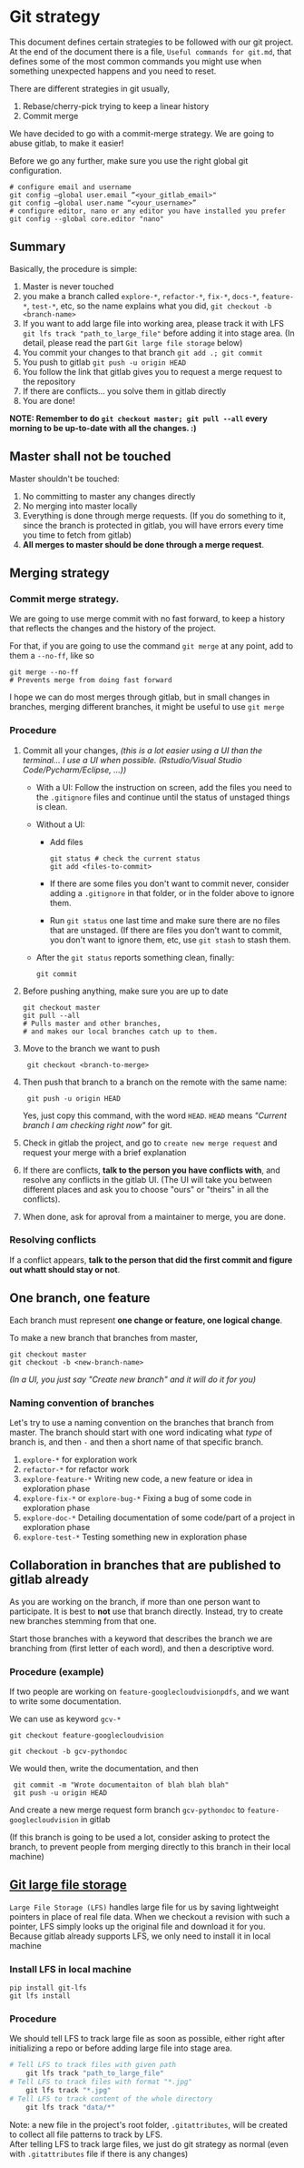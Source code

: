 # Git strategy

This document defines certain strategies to be followed with our git project. At the end of the document there is a file, `Useful commands for git.md`, that defines some of the most common commands you might use when something unexpected happens and you need to reset.


There are different strategies in git usually, 

1. Rebase/cherry-pick trying to keep a linear history
2. Commit merge

We have decided to go with a commit-merge strategy. We are going to abuse gitlab, to make it easier!


Before we go any further, make sure you use the right global git configuration.

	# configure email and username
	git config —global user.email “<your_gitlab_email>"
    git config —global user.name “<your_username>”
    # configure editor, nano or any editor you have installed you prefer
    git config --global core.editor "nano" 



## Summary

Basically, the procedure is simple:

1. Master is never touched
2. you make a branch called `explore-*`, `refactor-*`, `fix-*`, `docs-*`, `feature-*`, `test-*`, etc, so the name explains what you did, `git checkout -b <branch-name>`
3. If you want to add large file into working area, please track it with LFS `git lfs track "path_to_large_file"` before adding it into stage area. (In detail, please read the part `Git large file storage` below)
3. You commit your changes to that branch `git add .; git commit`
4. You push to gitlab `git push -u origin HEAD`
5. You follow the link that gitlab gives you to request a merge request to the repository
6. If there are conflicts... you solve them in gitlab directly
7. You are done!

**NOTE: Remember to do `git checkout master; git pull --all` every morning to be up-to-date with all the changes. :)**


## Master shall not be touched


Master shouldn't be touched:

1. No committing to master any changes directly
2. No merging into master locally
3. Everything is done through merge requests. (If you do something to it, since the branch is protected in gitlab, you will have errors every time you time to fetch from gitlab)
4. **All merges to master should be done through a merge request**. 

## Merging strategy


### Commit merge strategy.


We are going to use merge commit with no fast forward, to keep a history that reflects the changes and the history of the project.

For that, if you are going to use the command `git merge` at any point, add to them a `--no-ff`, like so

	git merge --no-ff 
	# Prevents merge from doing fast forward
	
I hope we can do most merges through gitlab, but in small changes in branches, merging different branches, it might be useful to use `git merge`

### Procedure


1. Commit all your changes, _(this is a lot easier using a UI than the terminal... I use a UI when possible. (Rstudio/Visual Studio Code/Pycharm/Eclipse, ...))_
	- With a UI: Follow the instruction on screen, add the files you need to the `.gitignore` files and continue until the status of unstaged things is clean. 
 
	- Without a UI:
	
		+ Add files
	
			```
			git status # check the current status
			git add <files-to-commit>
			
			```
		+ If there are some files you don't want to commit never, consider adding a `.gitignore` in that folder, or in the folder above to ignore them.
		
		+ Run `git status` one last time and make sure there are no files that are unstaged. (If there are files you don't want to commit, you don't want to ignore them, etc, use `git stash` to stash them.
		
	
	- After the `git status` reports something clean, finally:
			
		```
		git commit
		```
	
	
2. Before pushing anything, make sure you are up to date

	```
	git checkout master
	git pull --all 
	# Pulls master and other branches, 
	# and makes our local branches catch up to them.
	```

1. Move to the branch we want to push

		git checkout <branch-to-merge> 
		
2. Then push that branch to a branch on the remote with the same name:

		git push -u origin HEAD 

	Yes, just copy this command, with the word `HEAD`. `HEAD` means _"Current branch I am checking right now"_ for git.
	
3. Check in gitlab the project, and go to `create new merge request` and request your merge with a brief explanation
4. If there are conflicts, **talk to the person you have conflicts with**, and resolve any conflicts in the gitlab UI. (The UI will take you between different places and ask you to choose "ours" or "theirs" in all the conflicts).
5. When done, ask for aproval from a maintainer to merge, you are done.



### Resolving conflicts


If a conflict appears, **talk to the person that did the first commit and figure out whatt should stay or not**.



## One branch, one feature


Each branch must represent **one change or feature, one logical change**. 

To make a new branch that branches from master, 

	git checkout master
	git checkout -b <new-branch-name>
	
_(In a UI, you just say "Create new branch" and it will do it for you)_
	

	
### Naming convention of branches 

Let's try to use a naming convention on the branches that branch from master. The branch should start with one word indicating what *type* of branch is, and then `-` and then a short name of that specific branch.

1. `explore-*` for exploration work
2. `refactor-*` for refactor work
1. `explore-feature-*` Writing new code, a new feature or idea in exploration phase
2. `explore-fix-*` or `explore-bug-*` Fixing a bug of some code in exploration phase
3. `explore-doc-*` Detailing documentation of some code/part of a project in exploration phase
4.  `explore-test-*` Testing something new in exploration phase

## Collaboration in branches that are published to gitlab already


As you are working on the branch, if more than one person want to participate. It is best to **not** use that branch directly. Instead, try to create new branches stemming from that one.

Start those branches with a keyword that describes the branch we are branching from (first letter of each word), and then a descriptive word. 


### Procedure (example)

If two people are working on `feature-googlecloudvisionpdfs`, and we want to write some documentation. 

We can use as keyword `gcv-*` 

```
git checkout feature-googlecloudvision

git checkout -b gcv-pythondoc

```

We would then, write the documentation, and then

```
 git commit -m "Wrote documentaiton of blah blah blah"
 git push -u origin HEAD
```

And create a new merge request form branch `gcv-pythondoc` to `feature-googlecloudvision` in gitlab

(If this branch is going to be used a lot, consider asking to protect the branch, to prevent people from merging directly to this branch in their local machine)

## [Git large file storage](https://about.gitlab.com/2017/01/30/getting-started-with-git-lfs-tutorial/)  
`Large File Storage (LFS)` handles large file for us by saving lightweight pointers in place of real file data. When we checkout a revision with such a pointer, LFS simply looks up the original file and download it for you.  
Because gitlab already supports LFS, we only need to install it in local machine

### Install LFS in local machine
```commandline
pip install git-lfs
git lfs install
``` 
### Procedure
We should tell LFS to track large file as soon as possible, either right after initializing a repo or before adding large file into stage area.
```Python
# Tell LFS to track files with given path
    git lfs track "path_to_large_file"
# Tell LFS to track files with format "*.jpg"
    git lfs track "*.jpg"
# Tell LFS to track content of the whole directory
    git lfs track "data/*"
```
Note: a new file in the project's root folder, `.gitattributes`, will be created to collect all file patterns to track by LFS.  
After telling LFS to track large files, we just do git strategy as normal (even with `.gitattributes` file if there is any changes)